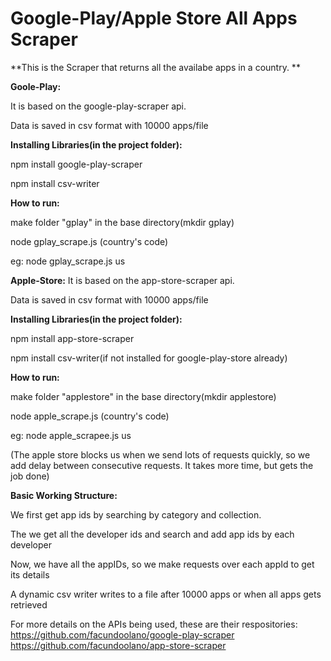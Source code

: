 # Google-Play/Apple Store All Apps Scraper


**This is the Scraper that returns all the availabe apps in a country. **

**Goole-Play:**

It is based on the google-play-scraper api.

Data is saved in csv format with 10000 apps/file

**Installing Libraries(in the project folder):**

npm install google-play-scraper

npm install csv-writer

**How to run:**

make folder "gplay" in the base directory(mkdir gplay)

node gplay_scrape.js (country's code)

eg: node gplay_scrape.js us


****Apple-Store:****
It is based on the app-store-scraper api.

Data is saved in csv format with 10000 apps/file

**Installing Libraries(in the project folder):**

npm install app-store-scraper

npm install csv-writer(if not installed for google-play-store already)

**How to run:**

make folder "applestore" in the base directory(mkdir applestore)

node apple_scrape.js (country's code)

eg: node apple_scrapee.js us

(The apple store blocks us when we send lots of requests quickly, so we add delay between consecutive requests. It takes more time, but gets the job done)


**Basic Working Structure:**

We first get app ids by searching by category and collection.

The we get all the developer ids and search and add app ids by each developer

Now, we have all the appIDs, so we make requests over each appId to get its details

A dynamic csv writer writes to a file after 10000 apps or when all apps gets retrieved


For more details on the APIs being used, these are their respositories:
https://github.com/facundoolano/google-play-scraper
https://github.com/facundoolano/app-store-scraper

